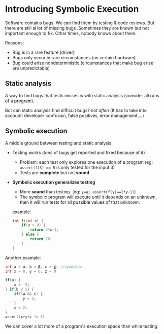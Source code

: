 # Introducing Symbolic Execution

Software contains bugs. We can find them by testing & code reviews. But there are still al lot of missing bugs .Sometimes they are known but not important enough to fix. Other times, nobody knows about them.

Reasons:

* Bug is in a rare feature (driver)
* Bugs only occur in rare circumstances (on certain hardware)
* Bug could arise nondeterministic (circumstances that make bug arise are unpredictable)

## Static analysis

A way to find bugs that tests misses is with static analysis (consider all runs of a program).

But can static analysis find difficult bugs? _not often_ (It has to take into account: developer confusion, false positives, error management,...)

## Symbolic execution

A middle ground between testing and static analysis.

* Testing works (tons of bugs get reported and fixed because of it)
  * Problem: each test only explores one execution of a program (eg: `assert(f(3) == 5` is only tested for the input 3)
  * Tests are __complete__ but not __sound__.

* __Symbolic execution generalizes testing__
  * More __sound__ than testing. (eg: `y=a; assert(f(y)==2*y-1)`)
  * The symbolic program will execute until it depends on an unknown, then it will run tests for all possible values of that unknown.

  example:

  ```C
  int f(int x) {
      if(x > 0) {
          return 2*x-1;
      } else {
          return 10;
      }
  }
  ```

Another example:

```C
int a = α, b = β, c = Ɣ; //symbolic
int x = 0, y = 0, z = 0

if(a) {
    x = -2;
} if(b < 5) {
    if(!a && c) {
        y = 1;
    }
    z = 2;
}
assert(x+y+z != 3)
```

We can cover a lot more of a program's execution space than while testing.
